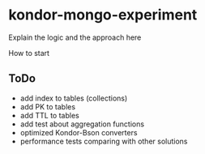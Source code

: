 # kondor-mongo-experiment

Explain the logic and the approach here

How to start

## ToDo
- add index to tables (collections)
- add PK to tables
- add TTL to tables
- add test about aggregation functions
- optimized Kondor-Bson converters
- performance tests comparing with other solutions
